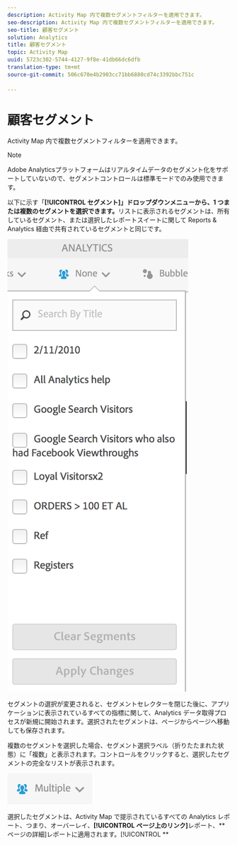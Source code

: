 ```yaml
---
description: Activity Map 内で複数セグメントフィルターを適用できます。
seo-description: Activity Map 内で複数セグメントフィルターを適用できます。
seo-title: 顧客セグメント
solution: Analytics
title: 顧客セグメント
topic: Activity Map
uuid: 5723c302-5744-4127-9f8e-41db66dc6dfb
translation-type: tm+mt
source-git-commit: 506c670e4b2903cc71bb6880cd74c3392bbc751c

---
```



# 顧客セグメント

Activity Map 内で複数セグメントフィルターを適用できます。

>[!NOTE]
>
>Adobe Analyticsプラットフォームはリアルタイムデータのセグメント化をサポートしていないので、セグメントコントロールは標準モードでのみ使用できます。

以下に示す「**[!UICONTROL セグメント]」ドロップダウンメニューから、1 つまたは複数のセグメントを選択できます。**&#x200B;リストに表示されるセグメントは、所有しているセグメント、または選択したレポートスイートに関して Reports &amp; Analytics 経由で共有されているセグメントと同じです。

![](assets/segments.png)

セグメントの選択が変更されると、セグメントセレクターを閉じた後に、アプリケーションに表示されているすべての指標に関して、Analytics データ取得プロセスが新規に開始されます。選択されたセグメントは、ページからページへ移動しても保存されます。

複数のセグメントを選択した場合、セグメント選択ラベル（折りたたまれた状態）に「複数」と表示されます。コントロールをクリックすると、選択したセグメントの完全なリストが表示されます。

![](assets/two_segments.png)

選択したセグメントは、Activity Map で提示されているすべての Analytics レポート、つまり、オーバーレイ、**[!UICONTROL ページ上のリンク]**&#x200B;レポート、**ページの詳細]レポートに適用されます。[!UICONTROL **
